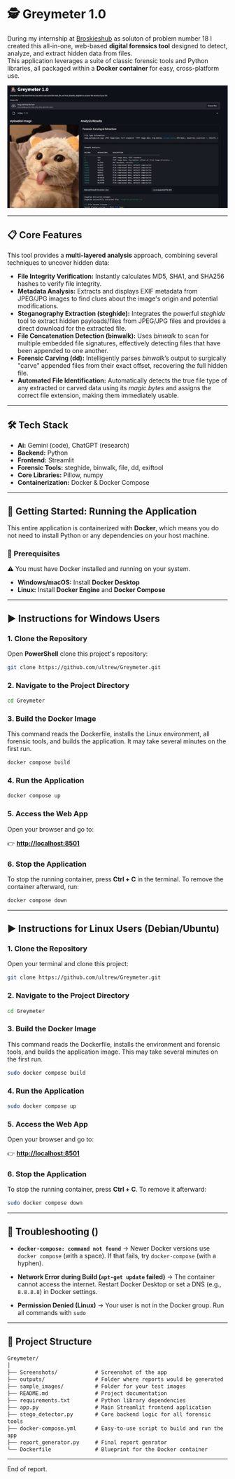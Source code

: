 # 🕵️ Greymeter 1.0

During my internship at [Broskieshub](https://github.com/ultrew/Broskieshub-Internship) as soluton of problem number 18 I created this all-in-one, web-based **digital forensics tool** designed to detect, analyze, and extract hidden data from files.  
This application leverages a suite of classic forensic tools and Python libraries, all packaged within a **Docker container** for easy, cross-platform use.

![](Screenshots/app.png)

---

## 📋 Core Features

This tool provides a **multi-layered analysis** approach, combining several techniques to uncover hidden data:

- **File Integrity Verification:** Instantly calculates MD5, SHA1, and SHA256 hashes to verify file integrity.  
- **Metadata Analysis:** Extracts and displays EXIF metadata from JPEG/JPG images to find clues about the image's origin and potential modifications.  
- **Steganography Extraction (steghide):** Integrates the powerful *steghide* tool to extract hidden payloads/files from JPEG/JPG files and provides a direct download for the extracted file.  
- **File Concatenation Detection (binwalk):** Uses *binwalk* to scan for multiple embedded file signatures, effectively detecting files that have been appended to one another.  
- **Forensic Carving (dd):** Intelligently parses *binwalk*’s output to surgically "carve" appended files from their exact offset, recovering the full hidden file.  
- **Automated File Identification:** Automatically detects the true file type of any extracted or carved data using its *magic bytes* and assigns the correct file extension, making them immediately usable.  

---

## 🛠️ Tech Stack
- **Ai:** Gemini (code), ChatGPT (research)
- **Backend:** Python  
- **Frontend:** Streamlit  
- **Forensic Tools:** steghide, binwalk, file, dd, exiftool 
- **Core Libraries:** Pillow, numpy  
- **Containerization:** Docker & Docker Compose  

---

## 🚀 Getting Started: Running the Application

This entire application is containerized with **Docker**, which means you do not need to install Python or any dependencies on your host machine.

### 🔧 Prerequisites

⚠️ You must have Docker installed and running on your system.

- **Windows/macOS:** Install **Docker Desktop**  
- **Linux:** Install **Docker Engine** and **Docker Compose**

---

## ▶️ Instructions for Windows Users

  
### 1. Clone the Repository

Open **PowerShell** clone this project's repository:

```bash
git clone https://github.com/ultrew/Greymeter.git
````

### 2. Navigate to the Project Directory

```bash
cd Greymeter
```

### 3. Build the Docker Image

This command reads the Dockerfile, installs the Linux environment, all forensic tools, and builds the application.
It may take several minutes on the first run.

```bash
docker compose build
```

### 4. Run the Application

```bash
docker compose up
```

### 5. Access the Web App

Open your browser and go to:

👉 **[http://localhost:8501](http://localhost:8501)**

### 6. Stop the Application

To stop the running container, press **Ctrl + C** in the terminal.
To remove the container afterward, run:

```bash
docker compose down
```

---

## ▶️ Instructions for Linux Users (Debian/Ubuntu)

### 1. Clone the Repository

Open your terminal and clone this project:

```bash
git clone https://github.com/ultrew/Greymeter.git
```

### 2. Navigate to the Project Directory

```bash
cd Greymeter
```

### 3. Build the Docker Image

This command reads the Dockerfile, installs the environment and forensic tools, and builds the application image.
This may take several minutes on the first run.

```bash
sudo docker compose build
```

### 4. Run the Application

```bash
sudo docker compose up
```

### 5. Access the Web App

Open your browser and go to:

👉 **[http://localhost:8501](http://localhost:8501)**

### 6. Stop the Application

To stop the running container, press **Ctrl + C**.
To remove it afterward:

```bash
sudo docker compose down
```

---

## 🔧 Troubleshooting ()

* **`docker-compose: command not found`**
  → Newer Docker versions use `docker compose` (with a space).
  If that fails, try `docker-compose` (with a hyphen).

* **Network Error during Build (`apt-get update` failed)**
  → The container cannot access the internet. Restart Docker Desktop or set a DNS (e.g., `8.8.8.8`) in Docker settings.

* **Permission Denied (Linux)**
  → Your user is not in the Docker group.
  Run all commands with `sudo`

---

## 📁 Project Structure

```
Greymeter/
│
├── Screenshots/            # Screenshot of the app
├── outputs/                # Folder where reports would be generated
├── sample_images/          # Folder for your test images
├── README.md               # Project documentation
├── requirements.txt        # Python library dependencies
├── app.py                  # Main Streamlit frontend application
├── stego_detector.py       # Core backend logic for all forensic tools
├── docker-compose.yml      # Easy-to-use script to build and run the app
├── report_generator.py     # Final report genrator 
└── Dockerfile              # Blueprint for the Docker container
```

---

End of report.
